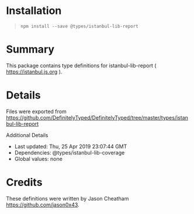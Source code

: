 # Installation

> `npm install --save @types/istanbul-lib-report`

# Summary

This package contains type definitions for istanbul-lib-report ( https://istanbul.js.org ).

# Details

Files were exported from https://github.com/DefinitelyTyped/DefinitelyTyped/tree/master/types/istanbul-lib-report

Additional Details

- Last updated: Thu, 25 Apr 2019 23:07:44 GMT
- Dependencies: @types/istanbul-lib-coverage
- Global values: none

# Credits

These definitions were written by Jason Cheatham <https://github.com/jason0x43>.
